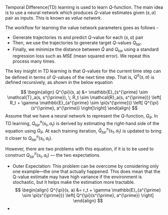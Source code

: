 Temporal Difference(TD) learning is used to learn $Q$-function. The main idea is to use a neural network which produces $Q$-value estimates given $(s, a)$ pair as inputs. This is known as _value network_.

The workflow for learning the value network parameters goes as follows - 
- Generate trajectories $\tau$s and predict $Q$-value for each $(s, a)$ pair
- Then, we use the trajectories to generate target $Q$-values $Q_{tar}$.
- Finally, we minimize the distance between $\hat{Q}$ and $Q_{tar}$ using a standard regression loss such as _MSE_ (mean squared error).
We repeat this process many times.

The key insight in TD learning is that $Q$-values for the current time step can be defined in terms of $Q$-values of the next time step. That is, $Q^{\pi}(s, a)$ is defined recursively, as shown in the below equation

$$
\begin{align}
	Q^{\pi}(s, a) &= \mathbb{E}_{s^{\prime} \sim \mathcal{T}_a(s, s^{\prime}), \; R_t \sim \mathcal{R}_a(s, s^{\prime})} \left[ R_t + \gamma \mathbb{E}_{a^{\prime} \sim \pi(s^{\prime})} \left[ Q^{\pi}(s^{\prime}, a^{\prime}) \right]\right]
\end{align}
$$
Assume that we have a neural network to represent the $Q$-function, $Q_{\theta}$. In TD learning, $Q^{\pi}_{tar}(s_t, a_t)$ is derived by estimating the right-hand side of the equation using $Q_{\theta}$. At each training iteration, $\hat{Q}^{\pi}_{tar}(s_t, a_t)$ is updated to bring it closer to $Q^{\pi}_{tar}(s_t, a_t)$.

However, there are two problems with this equation, if it is to be used to construct $Q^{\pi}_{tar}(s_t, a_t)$ — the two expectations.
- Outer Expectation: This problem can be overcome by considering only one example—the one that actually happened. This does mean that the Q-value estimate may have high variance if the environment is stochastic, but it helps make the estimation more tractable.
$$
\begin{align}
	Q^{\pi}(s, a) &= r_t + \gamma \mathbb{E}_{a^{\prime} \sim \pi(s^{\prime})} \left[ Q^{\pi}(s^{\prime}, a^{\prime}) \right]
\end{align}
$$
- 